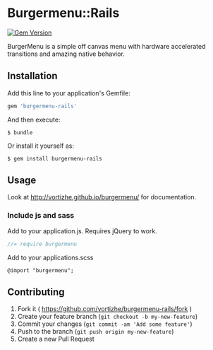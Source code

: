 # Burgermenu::Rails

[![Gem Version](https://badge.fury.io/rb/burgermenu-rails.png)](http://badge.fury.io/rb/burgermenu-rails)

BurgerMenu is a simple off canvas menu with hardware accelerated transitions and amazing native behavior.

## Installation

Add this line to your application's Gemfile:

```ruby
gem 'burgermenu-rails'
```

And then execute:

    $ bundle

Or install it yourself as:

    $ gem install burgermenu-rails

## Usage

Look at http://vortizhe.github.io/burgermenu/ for documentation.

### Include js and sass

Add to your application.js. Requires jQuery to work.

```js
//= require burgermenu
```

Add to your applications.scss

```
@import "burgermenu";
```

## Contributing

1. Fork it ( https://github.com/vortizhe/burgermenu-rails/fork )
2. Create your feature branch (`git checkout -b my-new-feature`)
3. Commit your changes (`git commit -am 'Add some feature'`)
4. Push to the branch (`git push origin my-new-feature`)
5. Create a new Pull Request

